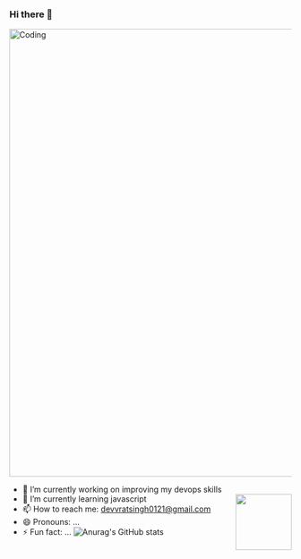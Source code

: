 ### Hi there 👋
<img align="centre" alt="Coding" width="800" src="https://user-images.githubusercontent.com/74038190/242390524-0c7eb6ed-663b-4ce4-bfbd-18239a38ba1b.gif">



- 🔭 I’m currently working on improving my devops skills
- 🌱 I’m currently learning javascript<img align="right" width="100" src="https://user-images.githubusercontent.com/74038190/212281775-b468df30-4edc-4bf8-a4ee-f52e1aaddc86.gif">
- 📫 How to reach me: devvratsingh0121@gmail.com
- 😄 Pronouns: ...
- ⚡ Fun fact: ...
![Anurag's GitHub stats](https://github-readme-stats.vercel.app/api?username=devvratsinghpanwar&show_icons=true&theme=radical)
